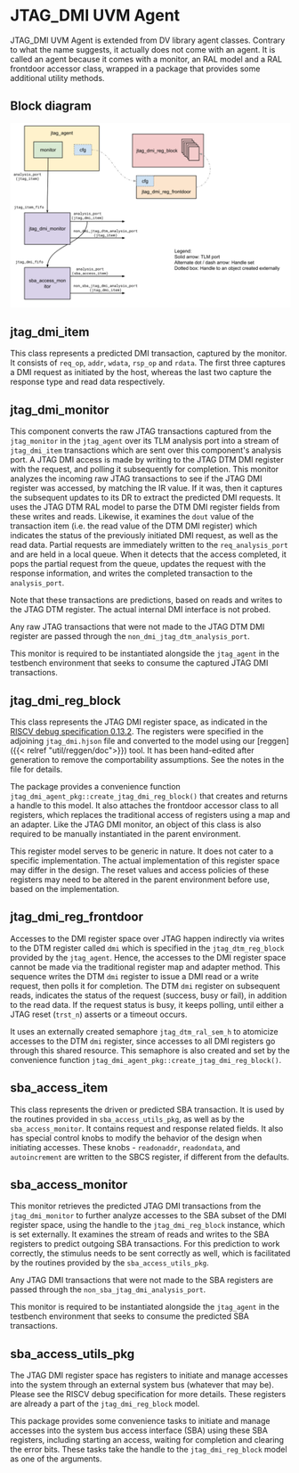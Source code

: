 # JTAG_DMI UVM Agent

JTAG_DMI UVM Agent is extended from DV library agent classes. Contrary to what
the name suggests, it actually does not come with an agent. It is called an
agent because it comes with a monitor, an RAL model and a RAL frontdoor
accessor class, wrapped in a package that provides some additional utility
methods.

## Block diagram

![jtag_dmi_agent](jtag_dmi_agent.svg)

## jtag_dmi_item

This class represents a predicted DMI transaction, captured by the monitor.
It consists of `req_op`, `addr`, `wdata`, `rsp_op` and `rdata`. The first three
captures a DMI request as initiated by the host, whereas the last two capture
the response type and read data respectively.

## jtag_dmi_monitor

This component converts the raw JTAG transactions captured from the
`jtag_monitor` in the `jtag_agent` over its TLM analysis port into a stream of
`jtag_dmi_item` transactions which are sent over this component's analysis
port. A JTAG DMI access is made by writing to the JTAG DTM DMI register with
the request, and polling it subsequently for completion. This monitor analyzes
the incoming raw JTAG transactions to see if the JTAG DMI register was
accessed, by matching the IR value. If it was, then it captures the subsequent
updates to its DR to extract the predicted DMI requests. It uses the JTAG DTM
RAL model to parse the DTM DMI register fields from these writes and reads.
Likewise, it examines the `dout` value of the transaction item (i.e. the read
value of the DTM DMI register) which indicates the status of the previously
initiated DMI request, as well as the read data. Partial requests are
immediately written to the `req_analysis_port` and are held in a local queue.
When it detects that the access completed, it pops the partial request from the
queue, updates the request with the response information, and writes the
completed transaction to the `analysis_port`.

Note that these transactions are predictions, based on reads and writes to the
JTAG DTM register. The actual internal DMI interface is not probed.

Any raw JTAG transactions that were not made to the JTAG DTM DMI register are
passed through the `non_dmi_jtag_dtm_analysis_port`.

This monitor is required to be instantiated alongside the `jtag_agent` in the
testbench environment that seeks to consume the captured JTAG DMI transactions.

## jtag_dmi_reg_block

This class represents the JTAG DMI register space, as indicated in the [RISCV
debug specification 0.13.2](https://github.com/riscv/riscv-debug-spec/raw/4e0bb0fc2d843473db2356623792c6b7603b94d4/riscv-debug-release.pdf).
The registers were specified in the adjoining `jtag_dmi.hjson` file and
converted to the model using our [reggen]({{< relref "util/reggen/doc">}})
tool. It has been hand-edited after generation to remove the comportability
assumptions. See the notes in the file for details.

The package provides a convenience function
`jtag_dmi_agent_pkg::create_jtag_dmi_reg_block()` that creates and returns
a handle to this model. It also attaches the frontdoor accessor class to
all registers, which replaces the traditional access of registers using a
map and an adapter. Like the JTAG DMI monitor, an object of this class is
also required to be manually instantiated in the parent environment.

This register model serves to be generic in nature. It does not cater to
a specific implementation. The actual implementation of this register space may
differ in the design. The reset values and access policies of these registers
may need to be altered in the parent environment before use, based on the
implementation.

## jtag_dmi_reg_frontdoor

Accesses to the DMI register space over JTAG happen indirectly via writes
to the DTM register called `dmi` which is specified in the
`jtag_dtm_reg_block` provided by the `jtag_agent`. Hence, the accesses to the
DMI register space cannot be made via the traditional register map and adapter
method. This sequence writes the DTM `dmi` register to issue a DMI read or
a write request, then polls it for completion. The DTM `dmi` register
on subsequent reads, indicates the status of the request (success, busy or
fail), in addition to the read data. If the request status is busy, it keeps
polling, until either a JTAG reset (`trst_n`) asserts or a timeout occurs.

It uses an externally created semaphore `jtag_dtm_ral_sem_h` to atomicize
accesses to the DTM `dmi` register, since accesses to all DMI registers go
through this shared resource. This semaphore is also created and set by the
convenience function `jtag_dmi_agent_pkg::create_jtag_dmi_reg_block()`.

## sba_access_item

This class represents the driven or predicted SBA transaction. It is used by
the routines provided in `sba_access_utils_pkg`, as well as by the
`sba_access_monitor`. It contains request and response related fields. It also
has special control knobs to modify the behavior of the design when initiating
accesses. These knobs - `readonaddr`, `readondata`, and `autoincrement` are
written to the SBCS register, if different from the defaults.

## sba_access_monitor

This monitor retrieves the predicted JTAG DMI transactions from the
`jtag_dmi_monitor` to further analyze accesses to the SBA subset of the DMI
register space, using the handle to the `jtag_dmi_reg_block` instance, which is
set externally. It examines the stream of reads and writes to the SBA registers
to predict outgoing SBA transactions. For this prediction to work correctly,
the stimulus needs to be sent correctly as well, which is facilitated by the
routines provided by the `sba_access_utils_pkg`.

Any JTAG DMI transactions that were not made to the SBA registers are passed
through the `non_sba_jtag_dmi_analysis_port`.

This monitor is required to be instantiated alongside the `jtag_agent` in the
testbench environment that seeks to consume the predicted SBA transactions.

## sba_access_utils_pkg

The JTAG DMI register space has registers to initiate and manage accesses into
the system through an external system bus (whatever that may be). Please see the
RISCV debug specification for more details. These registers are already
a part of the `jtag_dmi_reg_block` model.

This package provides some convenience tasks to initiate and manage accesses
into the system bus access interface (SBA) using these SBA registers, including
starting an access, waiting for completion and clearing the error bits. These
tasks take the handle to the `jtag_dmi_reg_block` model as one of the
arguments.

